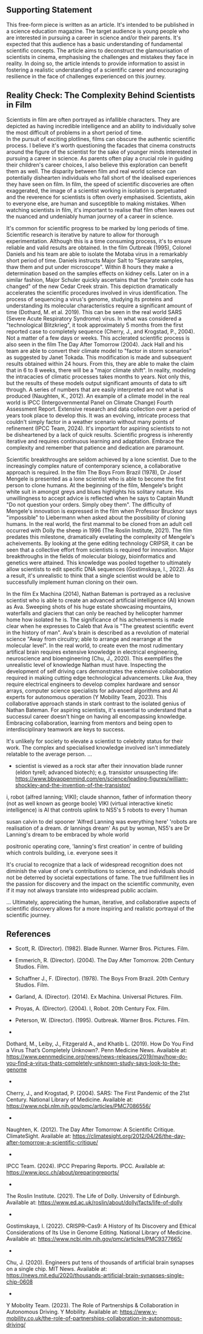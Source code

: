 <!-- SPDX-License-Identifier: zlib-acknowledgement -->
## Supporting Statement
This free-form piece is written as an article. 
It's intended to be published in a science education magazine.
The target audience is young people who are interested in pursuing a career in science and/or their parents.
It's expected that this audience has a basic understanding of fundamental scientific concepts. 
The article aims to deconstruct the glamourisation of scientists in cinema, emphasising the challenges and mistakes they face in reality.
In doing so, the article intends to provide information to assist in fostering a realistic understanding of a scientific career and encouraging resilience in the face of challenges experienced on this journey.

## Reality Check: The Complexity Behind Scientists in Film 

Scientists in film are often portrayed as infallible characters. 
They are depicted as having incredible intelligence and an ability to individually solve the most difficult of problems in a short period of time.   
In the pursuit of exciting plotlines, films can obscure the authentic scientific process.
I believe it's worth questioning the facades that cinema constructs around the figure of the scientist for the sake of younger minds interested in pursuing a career in science.
As parents often play a crucial role in guiding their children's career choices, I also believe this exploration can benefit them as well.
The disparity between film and real world science can potentially dishearten individuals who fall short of the idealised experiences they have seen on film.
In film, the speed of scientific discoveries are often exaggerated, the image of a scientist working in isolation is perpetuated and the reverence for scientists is often overly emphasised.
Scientists, akin to everyone else, are human and susceptible to making mistakes. 
When watching scientists in film, it's important to realise that film often leaves out the nuanced and undeniably human journey of a career in science.

It's common for scientific progress to be marked by long periods of time. 
Scientific research is iterative by nature to allow for thorough experimentation. 
Although this is a time consuming process, it's to ensure reliable and valid results are obtained.
In the film Outbreak (1995), Colonel Daniels and his team are able to isolate the Motaba virus in a remarkably short period of time.
Daniels instructs Major Salt to "Separate samples, thaw them and put under microscope". 
Within 8 hours they make a determination based on the samples effects on kidney cells.
Later on in a similar fashion, Major Schuler quickly ascertains that the "protein code has changed" of the new Cedar Creek strain. 
This depiction dramatically accelerates the scientific procedures involved in virus identification.
The process of sequencing a virus's genome, studying its proteins and understanding its molecular characteristics require a significant amount of time (Dothard, M. et al. 2019).
This can be seen in the real world SARS (Severe Acute Respiratory Syndrome) virus.
In what was considered a "technological Blitzkrieg", it took approximately 5 months from the first reported case to completely sequence (Cherry, J., and Krogstad, P., 2004).
Not a matter of a few days or weeks.
This acclerated scientific process is also seen in the film The Day After Tomorrow (2004).
Jack Hall and his team are able to convert their climate model to "factor in storm scenarios" as suggested by Janet Tokada.
This modification is made and subsequent results obtained within 24 hours.
From this, they are able to make the claim that in 6 to 8 weeks, there will be a "major climate shift".
In reality, modeling the intracacies of climatic processes takes months to years.
Not only this, but the results of these models output significant amounts of data to sift through. 
A series of numbers that are easily interpreted are not what is produced (Naughten, K., 2012).
An example of a climate model in the real world is IPCC (Intergovernmental Panel on Climate Change) Fourth Assessment Report.
Extensive research and data collection over a period of years took place to develop this.
It was an evolving, intricate process that couldn't simply factor in a weather scenario without many points of refinement (IPCC Team, 2024).
It's important for aspiring scientists to not be disheartened by a lack of quick results. 
Scientific progress is inherently iterative and requires continuous learning and adaptation.
Embrace the complexity and remember that patience and dedication are paramount.


Scientific breakthroughs are seldom achieved by a lone scientist. 
Due to the increasingly complex nature of contemporary science, a collaborative approach is required.
In the film The Boys From Brazil (1978), Dr Josef Mengele is presented as a lone scientist who is able to become the first person to clone humans.
At the beginning of the film, Mengele's bright white suit in amongst greys and blues highlights his solitary nature.
His unwillingness to accept advice is reflected when he says to Captain Mundt "Do not question your orders. Simply obey them".
The difficulty of Mengele's innovation is expressed in the film when Professor Brucknor says "impossible" to Liebermann when asked about the possibility of cloning humans.
In the real world, the first mammal to be cloned from an adult cell occurred with Dolly the sheep in 1996 (The Roslin Institute, 2021).
The film predates this milestone, dramatically evelating the complexity of Mengele's acheivements.
By looking at the gene editing technology CRIPSR, it can be seen that a collective effort from scientists is required for innovation.
Major breakthroughs in the fields of molecular biology, bioinformatics and genetics were attained.
This knowledge was pooled together to ultimately allow scientists to edit specific DNA sequences (Gostimskaya, I., 2022).
As a result, it's unrealistic to think that a single scientist would be able to successfully implement human cloning on their own.

In the film Ex Machina (2014), Nathan Bateman is portrayed as a reclusive scientist who is able to create an advanced artificial intelligence (AI) known as Ava. 
Sweeping shots of his huge estate showcasing mountains, waterfalls and glaciers that can only be reached by helicopter hammer home how isolated he is.
The significance of his acheivements is made clear when he expresses to Caleb that Ava is "The greatest scientific event in the history of man".
Ava's brain is described as a revolution of material science "Away from circuitry; able to arrange and rearrange at the molecular level".
In the real world, to create even the most rudimentary artifical brain requires extensive knowledge in electrical engineering, neuroscience and bioengineering (Chu, J., 2020).
This exemplifies the unrealistic level of knowledge Nathan must have.
Inspecting the development of self driving cars demonstrates the extensive collaboration required in making cutting edge technological advancements.
Like Ava, they require electrical engineers to develop complex hardware and sensor arrays, computer science specialists for advanced algorithms and AI experts for autonomous operation (Y Mobility Team, 2023).
This collaborative approach stands in stark contrast to the isolated genius of Nathan Bateman.
For aspiring scientists, it's essential to understand that a successul career doesn't hinge on having all encompassing knowledge. 
Embracing collaboration, learning from mentors and being open to interdisciplinary teamwork are keys to success.



It's unlikely for society to elevate a scientist to celebrity status for their work. 
The complex and specialised knowledge involved isn't immediately relatable to the average person.
...
* scientist is viewed as a rock star after their innovation
blade runner (eldon tyrell; advanced biotech); 
e.g. transistor
unsuspecting life: https://www.bbvaopenmind.com/en/science/leading-figures/william-shockley-and-the-invention-of-the-transistor/

i, robot (alfred lanning; VIKI);
claude shannon, father of information theory (not as well known as george boole)
VIKI (virtual interactive kinetic intelligence) is AI that controls uplink to NS5's
5 robots to every 1 human

susan calvin to del spooner 'Alfred Lanning was everything here'
'robots are realisation of a dream. dr lannings dream'
As put by woman, NS5's are Dr Lanning's dream to be embraced by whole world

positronic operating core, 'lanning's first creation' in centre of building which controls building, i.e. everyone sees it

It's crucial to recognize that a lack of widespread recognition does not diminish the value of one's contributions to science, 
and individuals should not be deterred by societal expectations of fame. 
The true fulfillment lies in the passion for discovery and the impact on the scientific community, even if it may not always translate into widespread public acclaim.

...
Ultimately, appreciating the human, iterative, and collaborative aspects of scientific discovery allows for a more inspiring and realistic portrayal of the scientific journey.

## References
* Scott, R. (Director). (1982). Blade Runner. Warner Bros. Pictures. Film.
* Emmerich, R. (Director). (2004). The Day After Tomorrow. 20th Century Studios. Film.
* Schaffner J., F. (Director). (1978). The Boys From Brazil. 20th Century Studios. Film.
* Garland, A. (Director). (2014). Ex Machina. Universal Pictures. Film.
* Proyas, A. (Director). (2004). I, Robot. 20th Century Fox. Film.
* Peterson, W. (Director). (1995). Outbreak. Warner Bros. Pictures. Film.

* 
Dothard, M., Leiby, J., Fitzgerald A., and Khatib L.
(2019).
How Do You Find a Virus That’s Completely Unknown?.
Penn Medicine News.
Available at: https://www.pennmedicine.org/news/news-releases/2019/may/how-do-you-find-a-virus-thats-completely-unknown-study-says-look-to-the-genome

*
Cherry, J., and Krogstad, P.
(2004).
SARS: The First Pandemic of the 21st Century.
National Library of Medicine.
Available at: https://www.ncbi.nlm.nih.gov/pmc/articles/PMC7086556/

* 
Naughten, K.
(2012).
The Day After Tomorrow: A Scientific Critique.
ClimateSight.
Available at: https://climatesight.org/2012/04/26/the-day-after-tomorrow-a-scientific-critique/

* 
IPCC Team.
(2024).
IPCC Preparing Reports.
IPCC.
Available at: https://www.ipcc.ch/about/preparingreports/

* 
The Roslin Institute.
(2021).
The Life of Dolly.
University of Edinburgh.
Available at: https://www.ed.ac.uk/roslin/about/dolly/facts/life-of-dolly

*
Gostimskaya, I.
(2022).
CRISPR–Cas9: A History of Its Discovery and Ethical Considerations of Its Use in Genome Editing.
National Library of Medicine.
Available at: https://www.ncbi.nlm.nih.gov/pmc/articles/PMC9377665/  

*
Chu, J.
(2020).
Engineers put tens of thousands of artificial brain synapses on a single chip.
MIT News.
Available at: https://news.mit.edu/2020/thousands-artificial-brain-synapses-single-chip-0608

* 
Y Mobolity Team.
(2023).
The Role of Partnerships & Collaboration in Autonomous Driving.
Y Mobility.
Available at: https://www.y-mobility.co.uk/the-role-of-partnerships-collaboration-in-autonomous-driving/

